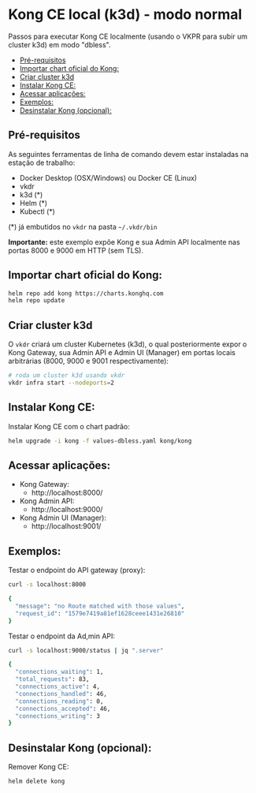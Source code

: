 # Kong CE local (k3d) - modo normal <!-- omit in toc -->

Passos para executar Kong CE localmente (usando o VKPR para subir um cluster k3d) em modo "dbless".

- [Pré-requisitos](#pré-requisitos)
- [Importar chart oficial do Kong:](#importar-chart-oficial-do-kong)
- [Criar cluster k3d](#criar-cluster-k3d)
- [Instalar Kong CE:](#instalar-kong-ce)
- [Acessar aplicações:](#acessar-aplicações)
- [Exemplos:](#exemplos)
- [Desinstalar Kong (opcional):](#desinstalar-kong-opcional)

## Pré-requisitos

As seguintes ferramentas de linha de comando devem estar instaladas na estação de trabalho:

- Docker Desktop (OSX/Windows) ou Docker CE (Linux)
- vkdr
- k3d (*)
- Helm (*)
- Kubectl (*)

(*) já embutidos no `vkdr` na pasta `~/.vkdr/bin`

**Importante:** este exemplo expõe Kong e sua Admin API localmente nas portas 8000 e 9000 em HTTP (sem TLS).

## Importar chart oficial do Kong:

```sh
helm repo add kong https://charts.konghq.com
helm repo update
```

## Criar cluster k3d

O `vkdr` criará um cluster Kubernetes (k3d), o qual posteriormente expor o Kong Gateway, sua Admin API e Admin UI (Manager) em portas locais arbitrárias (8000, 9000 e 9001 respectivamente): 

```sh
# roda um cluster k3d usando vkdr
vkdr infra start --nodeports=2
```

## Instalar Kong CE:

Instalar Kong CE com o chart padrão:

```sh
helm upgrade -i kong -f values-dbless.yaml kong/kong
```

## Acessar aplicações:

* Kong Gateway:
  * http://localhost:8000/ 
* Kong Admin API:
  * http://localhost:9000/ 
* Kong Admin UI (Manager):
  * http://localhost:9001/ 

## Exemplos:

Testar o endpoint do API gateway (proxy):

```sh
curl -s localhost:8000

{
  "message": "no Route matched with those values",
  "request_id": "1579e7419a81ef1628ceee1431e26810"
}
```

Testar o endpoint da Ad,min API:

```sh
curl -s localhost:9000/status | jq ".server"

{
  "connections_waiting": 1,
  "total_requests": 83,
  "connections_active": 4,
  "connections_handled": 46,
  "connections_reading": 0,
  "connections_accepted": 46,
  "connections_writing": 3
}
```

## Desinstalar Kong (opcional):

Remover Kong CE:

```sh
helm delete kong
```
